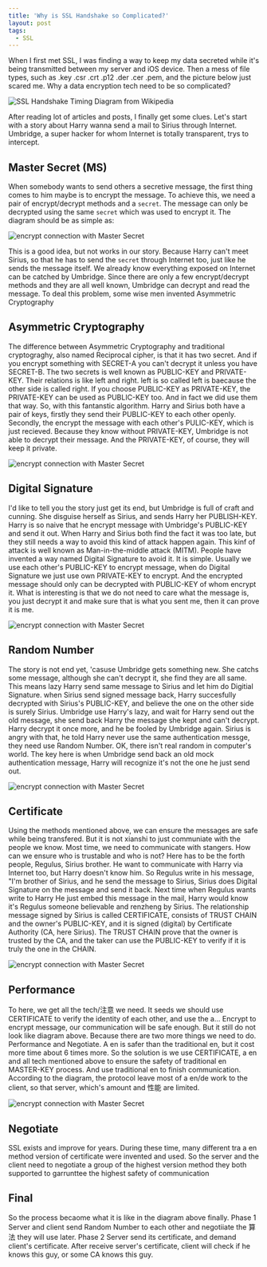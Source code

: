```yaml
---
title: 'Why is SSL Handshake so Complicated?'
layout: post
tags:
  - SSL
---
```


When I first met SSL, I was finding a way to keep my data secreted while it's being transmitted between my server and iOS device. Then a mess of file types, such as .key .csr .crt .p12 .der .cer .pem, and the picture below just scared me. Why a data encryption tech need to be so complicated?

![SSL Handshake Timing Diagram from Wikipedia](/media/files/2013/12/18/SSL_handshake_with_two_way_authentication_with_certificates.svg)

After reading lot of articles and posts, I finally get some clues. 
Let's start with a story about Harry wanna send a mail to Sirius through Internet. Umbridge, a super hacker for whom Internet is totally transparent, trys to intercept. 

## Master Secret (MS)
When somebody wants to send others a secretive message, the first thing comes to him maybe is to encrypt the message. To achieve this, we need a pair of encrypt/decrypt methods and a `secret`. The message can only be decrypted using the same `secret` which was used to encrypt it. The diagram should be as simple as: 

![encrypt connection with Master Secret](/media/files/2013/12/18/ssl_01.png)

This is a good idea, but not works in our story. Because Harry can't meet Sirius, so that he has to send the `secret` through Internet too, just like he sends the message itself. We already know everything exposed on Internet can be catched by Umbridge. Since there are only a few encrypt/decrypt methods and they are all well known, Umbridge can decrypt and read the message.
To deal this problem, some wise men invented Asymmetric Cryptography

## Asymmetric Cryptography
The difference between Asymmetric Cryptography and traditional cryptograghy, also named Reciprocal cipher, is that it has two secret. And if you encrypt something with SECRET-A you can't decrypt it unless you have SECRET-B. 
The two secrets is well known as PUBLIC-KEY and PRIVATE-KEY. Their relations is like left and right. left is so called left is baecause the other side is called right. If you choose PUBLIC-KEY as PRIVATE-KEY, the PRIVATE-KEY can be used as PUBLIC-KEY too. And in fact we did use them that way.
So, with this fantanstic algorithm. Harry and Sirius both have a pair of keys, firstly they send their PUBLIC-KEY to each other openly. Secondly, the encrypt the message with each other's PULIC-KEY, which is just recieved. Because they know without PRIVATE-KEY, Umbridge is not able to decrypt their message. And the PRIVATE-KEY, of course, they will keep it private.

![encrypt connection with Master Secret](/media/files/2013/12/18/ssl_02.png)

## Digital Signature
I'd like to tell you the story just get its end, but Umbridge is full of craft and cunning. She disguise herself as Sirius, and sends Harry her PUBLISH-KEY. Harry is so naive that he encrypt message with Umbridge's PUBLIC-KEY and send it out. When Harry and Sirius both find the fact it was too late, but they still needs a way to avoid this kind of attack happen again.
This kinf of attack is well known as Man-in-the-middle attack (MITM). People have invented a way named Digital Signature to avoid it. It is simple. Usually we use each other's PUBLIC-KEY to encrypt message, when do Digital Signature we just use own PRIVATE-KEY to encrypt. And the encrypted message should only can be decrypted with PUBLIC-KEY of whom encrypt it. What is interesting is that we do not need to care what the message is, you just decrypt it and make sure that is what you sent me, then it can prove it is me.

![encrypt connection with Master Secret](/media/files/2013/12/18/ssl_03.png)

## Random Number
The story is not end yet, 'casuse Umbridge gets something new. She catchs some message, although she can't decrypt it, she find they are all same. This means lazy Harry send same message to Sirius and let him do Digitial Signature. when Sirius send signed message back, Harry succesfully decrypted with Sirius's PUBLIC-KEY, and believe the one on the other side is surely Sirius. Umbridge use Harry's lazy, and wait for Harry send out the old message, she send back Harry the message she kept and can't decrypt. Harry decrypt it once more, and he be fooled by Umbridge again.
Sirius is angry with that, he told Harry never use the same authentication messge, they need use Random Number. OK, there isn't real random in computer's world. The key here is when Umbridge send back an old mock authentication message, Harry will recognize it's not the one he just send out.

![encrypt connection with Master Secret](/media/files/2013/12/18/ssl_04.png)

## Certificate
Using the methods mentioned above, we can ensure the messages are safe while being transfered. But it is not xianshi to just communiate with the people we know. Most time, we need to communicate with stangers. How can we ensure who is trustable and who is not?
Here has to be the forth people, Regulus, Sirius brother. He want to communicate with Harry via Internet too, but Harry doesn't know him. So Regulus write in his message, "I'm brother of Sirius, and he send the message to Sirius, Sirius does Digital Signature on the message and send it back. Next time when Regulus wants write to Harry He just embed this message in the mail, Harry would know it's Regulus someone believable and renzheng by Sirius.
The relationship message signed by Sirius is called CERTIFICATE, consists of TRUST CHAIN and the owner's PUBLIC-KEY, and it is signed (digital) by Certificate Authority (CA, here Sirius). The TRUST CHAIN prove that the owner is trusted by the CA, and the taker can use the PUBLIC-KEY to verify if it is truly the one in the CHAIN.

![encrypt connection with Master Secret](/media/files/2013/12/18/ssl_05.png)

## Performance
To here, we get all the tech/注意 we need. It seeds we should use CERTIFICATE to  verify the identity of each other, and use the a... Encrypt to encrypt message, our communication will be safe enough. But it still do not look like diagram above. Because there are two more things we need to do. Performance and Negotiate.
A en is safer than the traditional en, but it cost more time about 6 times more. So the solution is we use CERTIFICATE, a en and all tech mentioned above to ensure the safety of traditional en MASTER-KEY process. And use traditional en to finish communication.
According to the diagram, the protocol leave most of a en/de work to the client, so that server, which's amount and 性能 are limited.

![encrypt connection with Master Secret](/media/files/2013/12/18/ssl_06.png)

## Negotiate
SSL exists and improve for years. During these time, many different tra a en method version of certificate were invented and used. So the server and the client need to negotiate a group of the highest version method they both supported to garrunttee the highest safety of communication

## Final
So the process becaome what it is like in the diagram above finally.
Phase 1
Server and client send Random Number to each other and negotiiate the 算法 they will use later.
Phase 2
Server send its certificate, and demand client's certificate. After receive server's certificate, client will check if he knows this guy, or some CA knows this guy.
